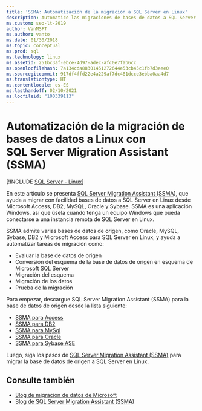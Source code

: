 ```yaml
---
title: 'SSMA: Automatización de la migración a SQL Server en Linux'
description: Automatice las migraciones de bases de datos a SQL Server en Linux mediante SQL Server Migration Assistant (SSMA) para Microsoft Access, DB2, MySQL, Oracle y Sybase.
ms.custom: seo-lt-2019
author: VanMSFT
ms.author: vanto
ms.date: 01/30/2018
ms.topic: conceptual
ms.prod: sql
ms.technology: linux
ms.assetid: 251bc3af-ebce-4d97-adec-afc0e7fab6cc
ms.openlocfilehash: 7a134cda88301451272644e53cb45c1fb7d3aee0
ms.sourcegitcommit: 917df4ffd22e4a229af7dc481dcce3ebba0aa4d7
ms.translationtype: HT
ms.contentlocale: es-ES
ms.lasthandoff: 02/10/2021
ms.locfileid: "100339113"
---
```

# <a name="automate-database-migration-to-linux-with-the-sql-server-migration-assistant-ssma"></a>Automatización de la migración de bases de datos a Linux con SQL Server Migration Assistant (SSMA)

[!INCLUDE [SQL Server - Linux](../includes/applies-to-version/sql-linux.md)]

En este artículo se presenta [SQL Server Migration Assistant (SSMA)](../ssma/sql-server-migration-assistant.md), que ayuda a migrar con facilidad bases de datos a SQL Server en Linux desde Microsoft Access, DB2, MySQL, Oracle y Sybase. SSMA es una aplicación Windows, así que úsela cuando tenga un equipo Windows que pueda conectarse a una instancia remota de SQL Server en Linux. 

SSMA admite varias bases de datos de origen, como Oracle, MySQL, Sybase, DB2 y Microsoft Access para SQL Server en Linux, y ayuda a automatizar tareas de migración como:

- Evaluar la base de datos de origen
- Conversión del esquema de la base de datos de origen en esquema de Microsoft SQL Server
- Migración del esquema
- Migración de los datos
- Prueba de la migración

Para empezar, descargue SQL Server Migration Assistant (SSMA) para la base de datos de origen desde la lista siguiente:
- [SSMA para Access](https://aka.ms/ssmaforaccess)
- [SSMA para DB2](https://aka.ms/ssmafordb2)
- [SSMA para MySql](https://aka.ms/ssmaformysql) 
- [SSMA para Oracle](https://aka.ms/ssmafororacle)
- [SSMA para Sybase ASE](https://aka.ms/ssmaforsybase) 

Luego, siga los pasos de [SQL Server Migration Assistant (SSMA)](../ssma/sql-server-migration-assistant.md) para migrar la base de datos de origen a SQL Server en Linux.

## <a name="see-also"></a>Consulte también
- [Blog de migración de datos de Microsoft](https://blogs.msdn.microsoft.com/datamigration)
- [Blog de SQL Server Migration Assistant (SSMA)](/archive/blogs/ssma/)